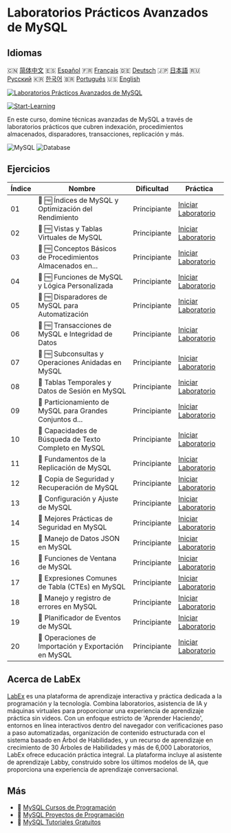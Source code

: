 # Laboratorios Prácticos Avanzados de MySQL

## Idiomas

🇨🇳 [简体中文](README_zh.md) 🇪🇸 [Español](README_es.md) 🇫🇷 [Français](README_fr.md) 🇩🇪 [Deutsch](README_de.md) 🇯🇵 [日本語](README_ja.md) 🇷🇺 [Русский](README_ru.md) 🇰🇷 [한국어](README_ko.md) 🇧🇷 [Português](README_pt.md) 🇺🇸 [English](README.md) 

[![Laboratorios Prácticos Avanzados de MySQL](https://cover-creator.labex.io/advanced-mysql-practical-labs.png?lang=es)](https://labex.io/es/courses/advanced-mysql-practical-labs)

[![Start-Learning](https://img.shields.io/badge/Start-Learning-whitesmoke?style=for-the-badge)](https://labex.io/es/courses/advanced-mysql-practical-labs)

En este curso, domine técnicas avanzadas de MySQL a través de laboratorios prácticos que cubren indexación, procedimientos almacenados, disparadores, transacciones, replicación y más.

![MySQL](https://img.shields.io/badge/MySQL-whitesmoke?style=for-the-badge&logo=mysql)
![Database](https://img.shields.io/badge/Database-whitesmoke?style=for-the-badge&logo=database)


## Ejercicios

|   Índice | Nombre                                                      | Dificultad   | Práctica                                                                                                                                                                |
|----------|-------------------------------------------------------------|--------------|-------------------------------------------------------------------------------------------------------------------------------------------------------------------------|
|       01 | 🧩 🆓 Índices de MySQL y Optimización del Rendimiento       | Principiante | <a target='_blank' href='https://labex.io/es/labs/mysql-mysql-indexes-and-performance-optimization-550910?course=advanced-mysql-practical-labs'>Iniciar Laboratorio</a> |
|       02 | 🧩 🆓 Vistas y Tablas Virtuales de MySQL                    | Principiante | <a target='_blank' href='https://labex.io/es/labs/mysql-mysql-views-and-virtual-tables-550920?course=advanced-mysql-practical-labs'>Iniciar Laboratorio</a>             |
|       03 | 🧩 🆓 Conceptos Básicos de Procedimientos Almacenados en... | Principiante | <a target='_blank' href='https://labex.io/es/labs/mysql-mysql-stored-procedures-basics-550915?course=advanced-mysql-practical-labs'>Iniciar Laboratorio</a>             |
|       04 | 🧩 🆓 Funciones de MySQL y Lógica Personalizada             | Principiante | <a target='_blank' href='https://labex.io/es/labs/mysql-mysql-functions-and-custom-logic-550908?course=advanced-mysql-practical-labs'>Iniciar Laboratorio</a>           |
|       05 | 🧩 🆓 Disparadores de MySQL para Automatización             | Principiante | <a target='_blank' href='https://labex.io/es/labs/mysql-mysql-triggers-for-automation-550919?course=advanced-mysql-practical-labs'>Iniciar Laboratorio</a>              |
|       06 | 🧩 🆓 Transacciones de MySQL e Integridad de Datos          | Principiante | <a target='_blank' href='https://labex.io/es/labs/mysql-mysql-transactions-and-data-integrity-550918?course=advanced-mysql-practical-labs'>Iniciar Laboratorio</a>      |
|       07 | 🧩 🆓 Subconsultas y Operaciones Anidadas en MySQL          | Principiante | <a target='_blank' href='https://labex.io/es/labs/mysql-mysql-subqueries-and-nested-operations-550916?course=advanced-mysql-practical-labs'>Iniciar Laboratorio</a>     |
|       08 | 🧩  Tablas Temporales y Datos de Sesión en MySQL            | Principiante | <a target='_blank' href='https://labex.io/es/labs/mysql-mysql-temporary-tables-and-session-data-550917?course=advanced-mysql-practical-labs'>Iniciar Laboratorio</a>    |
|       09 | 🧩  Particionamiento de MySQL para Grandes Conjuntos d...   | Principiante | <a target='_blank' href='https://labex.io/es/labs/mysql-mysql-partitioning-for-large-datasets-550912?course=advanced-mysql-practical-labs'>Iniciar Laboratorio</a>      |
|       10 | 🧩  Capacidades de Búsqueda de Texto Completo en MySQL      | Principiante | <a target='_blank' href='https://labex.io/es/labs/mysql-mysql-full-text-search-capabilities-550907?course=advanced-mysql-practical-labs'>Iniciar Laboratorio</a>        |
|       11 | 🧩  Fundamentos de la Replicación de MySQL                  | Principiante | <a target='_blank' href='https://labex.io/es/labs/mysql-mysql-replication-basics-550913?course=advanced-mysql-practical-labs'>Iniciar Laboratorio</a>                   |
|       12 | 🧩  Copia de Seguridad y Recuperación de MySQL              | Principiante | <a target='_blank' href='https://labex.io/es/labs/mysql-mysql-backup-and-recovery-550902?course=advanced-mysql-practical-labs'>Iniciar Laboratorio</a>                  |
|       13 | 🧩  Configuración y Ajuste de MySQL                         | Principiante | <a target='_blank' href='https://labex.io/es/labs/mysql-mysql-configuration-and-tuning-550904?course=advanced-mysql-practical-labs'>Iniciar Laboratorio</a>             |
|       14 | 🧩  Mejores Prácticas de Seguridad en MySQL                 | Principiante | <a target='_blank' href='https://labex.io/es/labs/mysql-mysql-security-best-practices-550914?course=advanced-mysql-practical-labs'>Iniciar Laboratorio</a>              |
|       15 | 🧩  Manejo de Datos JSON en MySQL                           | Principiante | <a target='_blank' href='https://labex.io/es/labs/mysql-mysql-json-data-handling-550911?course=advanced-mysql-practical-labs'>Iniciar Laboratorio</a>                   |
|       16 | 🧩  Funciones de Ventana de MySQL                           | Principiante | <a target='_blank' href='https://labex.io/es/labs/mysql-mysql-window-functions-550921?course=advanced-mysql-practical-labs'>Iniciar Laboratorio</a>                     |
|       17 | 🧩  Expresiones Comunes de Tabla (CTEs) en MySQL            | Principiante | <a target='_blank' href='https://labex.io/es/labs/mysql-mysql-common-table-expressions-ctes-550903?course=advanced-mysql-practical-labs'>Iniciar Laboratorio</a>        |
|       18 | 🧩  Manejo y registro de errores en MySQL                   | Principiante | <a target='_blank' href='https://labex.io/es/labs/mysql-mysql-error-handling-and-logging-550905?course=advanced-mysql-practical-labs'>Iniciar Laboratorio</a>           |
|       19 | 🧩  Planificador de Eventos de MySQL                        | Principiante | <a target='_blank' href='https://labex.io/es/labs/mysql-mysql-event-scheduler-550906?course=advanced-mysql-practical-labs'>Iniciar Laboratorio</a>                      |
|       20 | 🧩  Operaciones de Importación y Exportación en MySQL       | Principiante | <a target='_blank' href='https://labex.io/es/labs/mysql-mysql-import-and-export-operations-550909?course=advanced-mysql-practical-labs'>Iniciar Laboratorio</a>         |

## Acerca de LabEx

[LabEx](https://labex.io) es una plataforma de aprendizaje interactiva y práctica dedicada a la programación y la tecnología. Combina laboratorios, asistencia de IA y máquinas virtuales para proporcionar una experiencia de aprendizaje práctica sin videos. Con un enfoque estricto de 'Aprender Haciendo', entornos en línea interactivos dentro del navegador con verificaciones paso a paso automatizadas, organización de contenido estructurada con el sistema basado en Árbol de Habilidades, y un recurso de aprendizaje en crecimiento de 30 Árboles de Habilidades y más de 6,000 Laboratorios, LabEx ofrece educación práctica integral. La plataforma incluye al asistente de aprendizaje Labby, construido sobre los últimos modelos de IA, que proporciona una experiencia de aprendizaje conversacional.

## Más

- 🔗 [MySQL Cursos de Programación](https://github.com/labex-labs/awesome-programming-courses)
- 🔗 [MySQL Proyectos de Programación](https://github.com/labex-labs/awesome-programming-projects)
- 🔗 [MySQL Tutoriales Gratuitos](https://github.com/labex-labs/mysql-free-tutorials)

